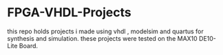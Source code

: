 # FPGA-VHDL-Projects
 this repo holds projects i made using vhdl , modelsim and quartus for synthesis and simulation.
 these projects were tested on the MAX10 DE10-Lite Board.
